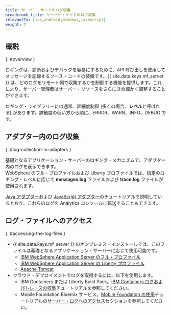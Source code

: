 ```yaml
---
title: サーバー・サイドのログ収集
breadcrumb_title: サーバー・サイドのログ収集
relevantTo: [ios,android,windows,javascript]
weight: 7
---
```

<!-- NLS_CHARSET=UTF-8 -->
## 概説
{: #overview }

ロギングは、診断およびデバッグを容易にするために、API 呼び出しを使用してメッセージを記録するソース・コードの装備です。{{ site.data.keys.mf_server }} は、どのログをリモート側で収集するかを制御する機能を提供します。これにより、サーバー管理者はサーバー・リソースをさらにきめ細かく調整することができます。

ロギング・ライブラリーには通常、詳細度制御 (多くの場合、**レベル**と呼ばれる) があります。詳細度の低い方から順に、ERROR、WARN、INFO、DEBUG です。 

## アダプター内のログ収集
{: #log-collection-in-adapters }

基礎となるアプリケーション・サーバーのロギング・メカニズムで、アダプター内のログを表示できます。  
WebSphere のフル・プロファイルおよび Liberty プロファイルでは、指定のロギング・レベルに応じて **messages.log** ファイルおよび **trace.log** ファイルが使用されます。 

[Java アダプター](java-adapter)および [JavaScript アダプター](javascript-adapter)のチュートリアルで説明しているとおり、これらのログを Analytics コンソールに転送することもできます。

## ログ・ファイルへのアクセス
{: #accessing-the-log-files }

* {{ site.data.keys.mf_server }} のオンプレミス・インストールでは、このファイルは基礎となるアプリケーション・サーバーに応じて使用可能です。 
    * [IBM WebSphere Application Server のフル・プロファイル](http://ibm.biz/knowctr#SSEQTP_8.5.5/com.ibm.websphere.base.doc/ae/ttrb_trcover.html)
    * [IBM WebSphere Application Server の Liberty プロファイル](http://ibm.biz/knowctr#SSEQTP_8.5.5/com.ibm.websphere.wlp.doc/ae/rwlp_logging.html?cp=SSEQTP_8.5.5%2F1-16-0-0)
    * [Apache Tomcat](http://tomcat.apache.org/tomcat-7.0-doc/logging.html)
* クラウド・デプロイメントでログを取得するには、以下を使用します。
    * IBM Containers または Liberty Build Pack。[IBM Containers ログおよびトレースの収集](../../bluemix/mobilefirst-server-using-scripts/log-and-trace-collection/)チュートリアルを参照してください。
    * Mobile Foundation Bluemix サービス。[Mobile Foundation の使用](../../bluemix/using-mobile-foundation)チュートリアルの[サーバー・ログへのアクセス](../../bluemix/using-mobile-foundation/#accessing-server-logs)セクションを参照してください。
